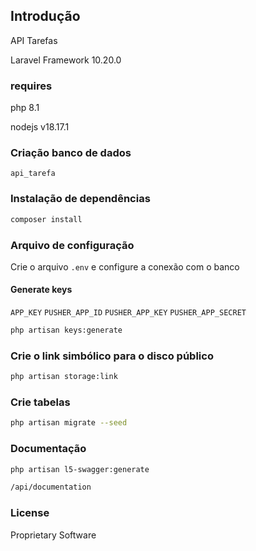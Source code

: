 ## Introdução

API Tarefas

Laravel Framework 10.20.0

### requires
php 8.1

nodejs v18.17.1

### Criação banco de dados
`api_tarefa`

### Instalação de dependências
```sh
composer install
```

### Arquivo de configuração
Crie o arquivo `.env` e configure a conexão com o banco

#### Generate keys

`APP_KEY` `PUSHER_APP_ID` `PUSHER_APP_KEY` `PUSHER_APP_SECRET`

```sh
php artisan keys:generate
```

### Crie o link simbólico para o disco público

```sh
php artisan storage:link
```

### Crie tabelas
```sh
php artisan migrate --seed
```

### Documentação

```sh
php artisan l5-swagger:generate

/api/documentation
```

### License
Proprietary Software
